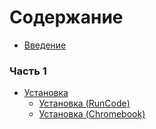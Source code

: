 # Содержание

* [Введение](README.md)

### Часть 1

* [Установка](installation/README.md)
    * [Установка (RunCode)](installation/development_setup/README.md)
    * [Установка (Chromebook)](installation/chromebook_setup/README.md)